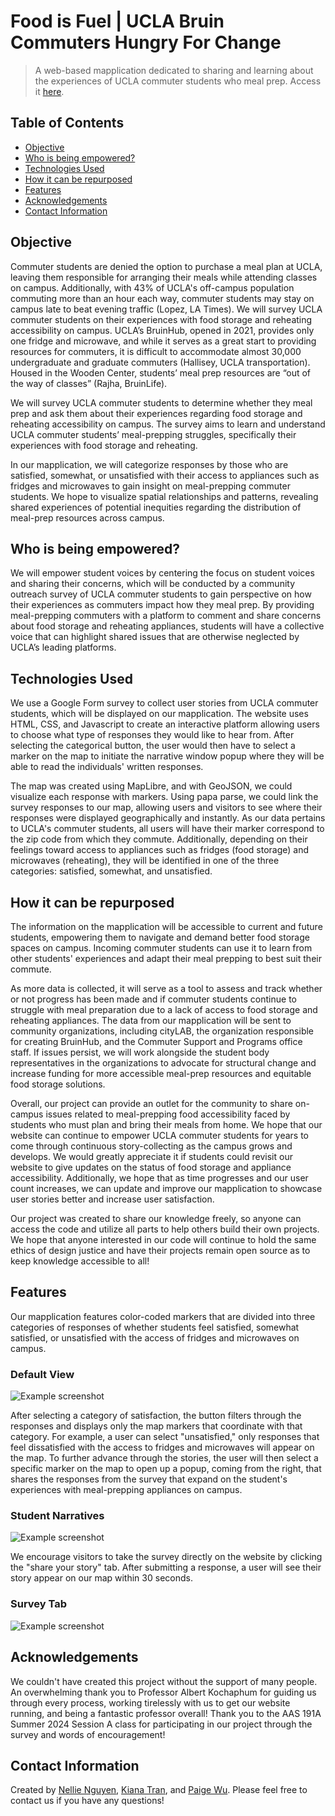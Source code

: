 # Food is Fuel | UCLA Bruin Commuters Hungry For Change
> A web-based mapplication dedicated to sharing and learning about the experiences of UCLA commuter students who meal prep.
> Access it [here](https://pwinnie2026.github.io/group-ate/index.html).


## Table of Contents
* [Objective](#Objective)
* [Who is being empowered?](#Who-is-being-empowered?)
* [Technologies Used](#Technologies-used)
* [How it can be repurposed](#How-it-can-be-repurposed)
* [Features](#Features)
* [Acknowledgements](#Acknowledgements)
* [Contact Information](#Contact-Information)


## Objective
Commuter students are denied the option to purchase a meal plan at UCLA, leaving them responsible for arranging their meals while attending classes on campus. Additionally, with 43% of UCLA's off-campus population commuting more than an hour each way, commuter students may stay on campus late to beat evening traffic (Lopez, LA Times). We will survey UCLA commuter students on their experiences with food storage and reheating accessibility on campus. UCLA’s BruinHub, opened in 2021, provides only one fridge and microwave, and while it serves as a great start to providing resources for commuters, it is difficult to accommodate almost 30,000 undergraduate and graduate commuters (Hallisey, UCLA transportation). Housed in the Wooden Center, students’ meal prep resources are “out of the way of classes” (Rajha, BruinLife). 

We will survey UCLA commuter students to determine whether they meal prep and ask them about their experiences regarding food storage and reheating accessibility on campus. The survey aims to learn and understand UCLA commuter students’ meal-prepping struggles, specifically their experiences with food storage and reheating. 

In our mapplication, we will categorize responses by those who are satisfied, somewhat, or unsatisfied with their access to appliances such as fridges and microwaves to gain insight on meal-prepping commuter students. We hope to visualize spatial relationships and patterns, revealing shared experiences of potential inequities regarding the distribution of meal-prep resources across campus. 

## Who is being empowered?
We will empower student voices by centering the focus on student voices and sharing their concerns, which will be conducted by a community outreach survey of UCLA commuter students to gain perspective on how their experiences as commuters impact how they meal prep. By providing meal-prepping commuters with a platform to comment and share concerns about food storage and reheating appliances, students will have a collective voice that can highlight shared issues that are otherwise neglected by UCLA’s leading platforms.


## Technologies Used
We use a Google Form survey to collect user stories from UCLA commuter students, which will be displayed on our mapplication. The website uses HTML, CSS, and Javascript to create an interactive platform allowing users to choose what type of responses they would like to hear from. After selecting the categorical button, the user would then have to select a marker on the map to initiate the narrative window popup where they will be able to read the individuals' written responses.

The map was created using MapLibre, and with GeoJSON, we could visualize each response with markers. Using papa parse, we could link the survey responses to our map, allowing users and visitors to see where their responses were displayed geographically and instantly. As our data pertains to UCLA's commuter students, all users will have their marker correspond to the zip code from which they commute. Additionally, depending on their feelings toward access to appliances such as fridges (food storage) and microwaves (reheating), they will be identified in one of the three categories: satisfied, somewhat, and unsatisfied.


## How it can be repurposed
The information on the mapplication will be accessible to current and future students, empowering them to navigate and demand better food storage spaces on campus. Incoming commuter students can use it to learn from other students' experiences and adapt their meal prepping to best suit their commute. 

As more data is collected, it will serve as a tool to assess and track whether or not progress has been made and if commuter students continue to struggle with meal preparation due to a lack of access to food storage and reheating appliances. The data from our mapplication will be sent to community organizations, including cityLAB, the organization responsible for creating BruinHub, and the Commuter Support and Programs office staff. If issues persist, we will work alongside the student body representatives in the organizations to advocate for structural change and increase funding for more accessible meal-prep resources and equitable food storage solutions.

Overall, our project can provide an outlet for the community to share on-campus issues related to meal-prepping food accessibility faced by students who must plan and bring their meals from home. We hope that our website can continue to empower UCLA commuter students for years to come through continuous story-collecting as the campus grows and develops. We would greatly appreciate it if students could revisit our website to give updates on the status of food storage and appliance accessibility. Additionally, we hope that as time progresses and our user count increases, we can update and improve our mapplication to showcase user stories better and increase user satisfaction.

Our project was created to share our knowledge freely, so anyone can access the code and utilize all parts to help others build their own projects. We hope that anyone interested in our code will continue to hold the same ethics of design justice and have their projects remain open source as to keep knowledge accessible to all!


## Features
Our mapplication features color-coded markers that are divided into three categories of responses of whether students feel satisfied, somewhat satisfied, or unsatisfied with the access of fridges and microwaves on campus. 
### Default View ###
![Example screenshot](./img/screenshot.png)

After selecting a category of satisfaction, the button filters through the responses and displays only the map markers that coordinate with that category. For example, a user can select "unsatisfied," only responses that feel dissatisfied with the access to fridges and microwaves will appear on the map. To further advance through the stories, the user will then select a specific marker on the map to open up a popup, coming from the right, that shares the responses from the survey that expand on the student's experiences with meal-prepping appliances on campus.
### Student Narratives ###
![Example screenshot](./img/screenshot.png)

We encourage visitors to take the survey directly on the website by clicking the "share your story" tab. After submitting a response, a user will see their story appear on our map within 30 seconds.
### Survey Tab ###
![Example screenshot](./img/screenshot.png)


## Acknowledgements
We couldn't have created this project without the support of many people. An overwhelming thank you to Professor Albert Kochaphum for guiding us through every process, working tirelessly with us to get our website running, and being a fantastic professor overall! Thank you to the AAS 191A Summer 2024 Session A class for participating in our project through the survey and words of encouragement!


## Contact Information
Created by [Nellie Nguyen](
nellienguyen149@g.ucla.edu), [Kiana Tran](kianaptran@gmail.com), and [Paige Wu](
paigewinniewu@g.ucla.edu). Please feel free to contact us if you have any questions!
